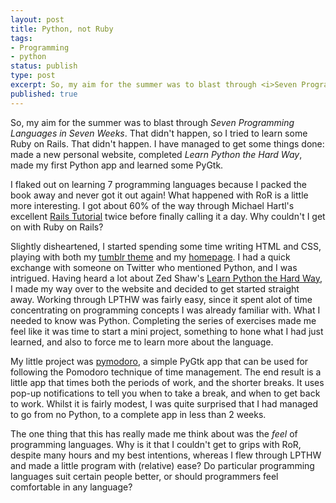 ```yaml
---
layout: post
title: Python, not Ruby
tags:
- Programming
- python
status: publish
type: post
excerpt: So, my aim for the summer was to blast through <i>Seven Programming Languages in Seven Weeks</i>. That didn't happen, so I tried to learn some Ruby (on Rails). That didn't happen. I have however managed to work through <i>Learn Python the Hard Way</i>, made a Python app, and learned some PyGtk.
published: true
---
```


So, my aim for the summer was to blast through *Seven Programming Languages in Seven Weeks*. That didn't happen, so I tried to learn some Ruby on Rails. That didn't happen. I have managed to get some things done: made a new personal website, completed *Learn Python the Hard Way*, made my first Python app and learned some PyGtk.

I flaked out on learning 7 programming languages because I packed the book away and never got it out again! What happened with RoR is a little more interesting. I got about 60% of the way through Michael Hartl's excellent [Rails Tutorial][1] twice before finally calling it a day. Why couldn't I get on with Ruby on Rails?

Slightly disheartened, I started spending some time writing HTML and CSS, playing with both my [tumblr theme][2] and my [homepage][3]. I had a quick exchange with someone on Twitter who mentioned Python, and I was intrigued. Having heard a lot about Zed Shaw's [Learn Python the Hard Way][4], I made my way over to the website and decided to get started straight away. Working through LPTHW was fairly easy, since it spent alot of time concentrating on programming concepts I was already familiar with. What I needed to know was Python. Completing the series of exercises made me feel like it was time to start a mini project, something to hone what I had just learned, and also to force me to learn more about the language.

My little project was [pymodoro][5], a simple PyGtk app that can be used for following the Pomodoro technique of time management. The end result is a little app that times both the periods of work, and the shorter breaks. It uses pop-up notifications to tell you when to take a break, and when to get back to work. Whilst it is fairly modest, I was quite surprised that I had managed to go from no Python, to a complete app in less than 2 weeks.

The one thing that this has really made me think about was the *feel* of programming languages. Why is it that I couldn't get to grips with RoR, despite many hours and my best intentions, whereas I flew through LPTHW and made a little program with (relative) ease? Do particular programming languages suit certain people better, or should programmers feel comfortable in any language?

 [1]: http://ruby.railstutorial.org/
 [2]: http://bytes.davidbeckingsale.com
 [3]: http://www.davidbeckingsale.com
 [4]: http://learnpythonthehardway.org/
 [5]: https://github.com/davidbeckingsale/pymodoro

